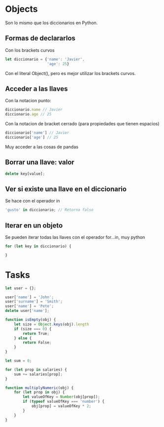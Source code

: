 # Objects

Son lo mismo que los diccionarios en Python.

## Formas de declararlos

Con los brackets curvos

```javascript
let diccionario = {'name': 'Javier',
                   'age': 25}
```

Con el literal Object(), pero es mejor utilizar los brackets curvos.

## Acceder a las llaves

Con la notacion punto:

```javascript
diccionario.name // Javier
diccionario.age // 25
```

Con la notacion de bracket cerrado (para propiedades que tienen espacios)

```javascript
diccionario['name'] // Javier
diccionario['age'] // 25
```

Muy acceder a las cosas de pandas

## Borrar una llave: valor

```javascript
delete key[value];
```

## Ver si existe una llave en el diccionario

Se hace con el operador in

```javascript
'gusto' in diccionario; // Retorna falso
```

## Iterar en un objeto

Se pueden iterar todas las llaves con el operador for...in, muy python

```javascript
for (let key in diccionario) {

}
```

# Tasks

```javascript
let user = {};

user['name'] = 'John';
user['surname'] = 'Smith';
user['name'] = 'Pete';
delete user['name'];

function isEmpty(obj) {
    let size = Object.keys(obj).length
    if (size === 0) {
        return True;
    } else {
        return False;
    }
}

let sum = 0;

for (let prop in salaries) {
    sum += salaries[prop];
}

function multiplyNumeric(obj) {
    for (let prop in obj) {
        let valueOfKey = Number(obj[prop]);
        if (typeof valueOfKey === 'number') {
            obj[prop] = valueOfKey * 2;
        }
    }
}
```